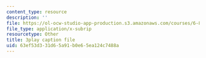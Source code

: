```yaml
---
content_type: resource
description: ''
file: https://ol-ocw-studio-app-production.s3.amazonaws.com/courses/6-832-underactuated-robotics-spring-2009/63ef53d331d65a91b0e65ea124c7488a_89GQHKOeUcU.vtt
file_type: application/x-subrip
resourcetype: Other
title: 3play caption file
uid: 63ef53d3-31d6-5a91-b0e6-5ea124c7488a
---
```

